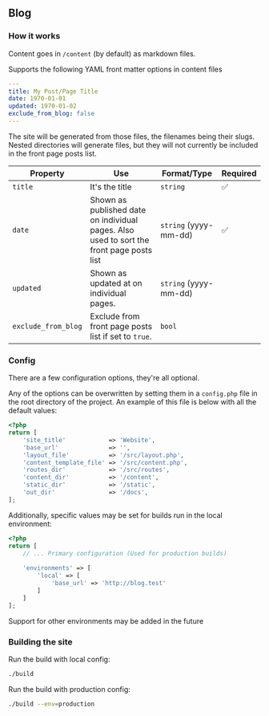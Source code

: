 ## Blog

### How it works

Content goes in `/content` (by default) as markdown files.

Supports the following YAML front matter options in content files

```YAML
---
title: My Post/Page Title
date: 1970-01-01
updated: 1970-01-02
exclude_from_blog: false
---
```

The site will be generated from those files, the filenames being their slugs. Nested directories will generate files, but they will not currently be included in the front page posts list. 

| Property            | Use                                                                                      | Format/Type           | Required  |
|---------------------|------------------------------------------------------------------------------------------|-----------------------|-----------|
| `title`             | It's the title                                                                           | `string`              | ✅         |
| `date`              | Shown as published date on individual pages. Also used to sort the front page posts list | `string` (yyyy-mm-dd) | ✅         |
| `updated`           | Shown as updated at on individual pages.                                                 | `string` (yyyy-mm-dd) |           |
| `exclude_from_blog` | Exclude from front page posts list if set to `true`.                                     | `bool`                |           |

### Config

There are a few configuration options, they're all optional.

Any of the options can be overwritten by setting them in a `config.php` file in the root directory of the project. An example of this file is below with all the default values:

```php
<?php
return [
    'site_title'            => 'Website',
    'base_url'              => '',
    'layout_file'           => '/src/layout.php',
    'content_template_file' => '/src/content.php',
    'routes_dir'            => '/src/routes',
    'content_dir'           => '/content',
    'static_dir'            => '/static',
    'out_dir'               => '/docs',
];
```

Additionally, specific values may be set for builds run in the local environment:

```php
<?php
return [
    // ... Primary configuration (Used for production builds)
    
    'environments' => [
        'local' => [
            'base_url' => 'http://blog.test'
        ]
    ]
];
```

Support for other environments may be added in the future

### Building the site

Run the build with local config:

```bash
./build
```

Run the build with production config:
```bash
./build --env=production
```